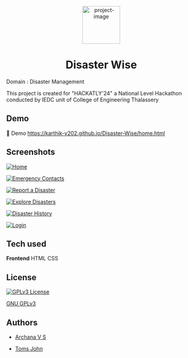 <p align="center"><img src="https://i.postimg.cc/hGBdnPP4/Designer.png" alt="project-image" width=100rem height=100rem></p>
<h1 align="center" id="title">Disaster Wise</h1>

Domain : Disaster Management

This project is created for "HACKATLY'24" a National Level Hackathon conducted by IEDC unit of College of Engineering Thalassery

## Demo
🚀 Demo https://karthik-v202.github.io/Disaster-Wise/home.html


## Screenshots

[![Home](https://i.postimg.cc/Cxdv87jn/Screenshot-2025-02-22-203813.png)](https://postimg.cc/LJKBKzQm)

[![Emergency Contacts](https://i.postimg.cc/c1M5GrxC/Screenshot-2025-02-22-203953.png)](https://postimg.cc/yWxTF6SC)

[![Report a Disaster](https://i.postimg.cc/c4xkx0Cm/Screenshot-2025-02-22-204034.png)](https://postimg.cc/HjN93GQc)

[![Explore Disasters](https://i.postimg.cc/K8V0DTNq/Screenshot-2025-02-22-203749.png)](https://postimg.cc/21QdzVgh)

[![Disaster History](https://i.postimg.cc/nrkd4wRB/Screenshot-2025-02-22-204056.png)](https://postimg.cc/xNXyYgS1)

[![Login](https://i.postimg.cc/TYt7hFWX/Screenshot-2025-02-22-204113.png)](https://postimg.cc/svZ9Nncn)

## Tech used

**Frontend** HTML CSS

## License

[![GPLv3 License](https://img.shields.io/badge/License-GPL%20v3-yellow.svg)](https://choosealicense.com/licenses/gpl-3.0/)

[GNU GPLv3](https://choosealicense.com/licenses/gpl-3.0/)

## Authors

- [Archana V S](https://github.com/ArchanaVS2004)

- [Toms John](https://github.com/ArchanaVS2004)